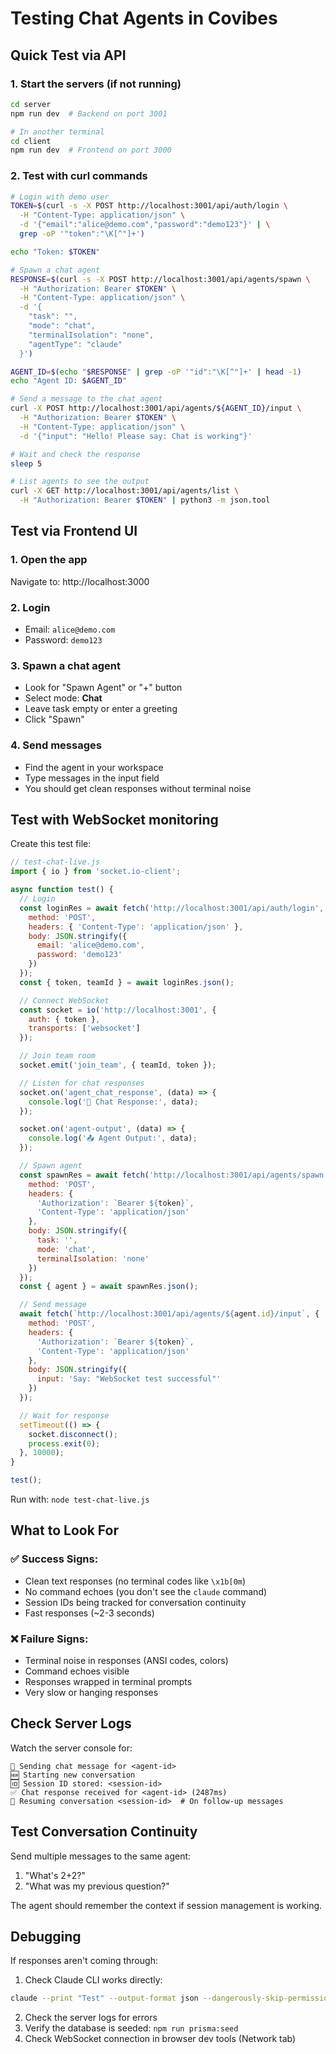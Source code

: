 # Testing Chat Agents in Covibes

## Quick Test via API

### 1. Start the servers (if not running)
```bash
cd server
npm run dev  # Backend on port 3001

# In another terminal
cd client
npm run dev  # Frontend on port 3000
```

### 2. Test with curl commands

```bash
# Login with demo user
TOKEN=$(curl -s -X POST http://localhost:3001/api/auth/login \
  -H "Content-Type: application/json" \
  -d '{"email":"alice@demo.com","password":"demo123"}' | \
  grep -oP '"token":"\K[^"]+')

echo "Token: $TOKEN"

# Spawn a chat agent
RESPONSE=$(curl -s -X POST http://localhost:3001/api/agents/spawn \
  -H "Authorization: Bearer $TOKEN" \
  -H "Content-Type: application/json" \
  -d '{
    "task": "",
    "mode": "chat",
    "terminalIsolation": "none",
    "agentType": "claude"
  }')

AGENT_ID=$(echo "$RESPONSE" | grep -oP '"id":"\K[^"]+' | head -1)
echo "Agent ID: $AGENT_ID"

# Send a message to the chat agent
curl -X POST http://localhost:3001/api/agents/${AGENT_ID}/input \
  -H "Authorization: Bearer $TOKEN" \
  -H "Content-Type: application/json" \
  -d '{"input": "Hello! Please say: Chat is working"}'

# Wait and check the response
sleep 5

# List agents to see the output
curl -X GET http://localhost:3001/api/agents/list \
  -H "Authorization: Bearer $TOKEN" | python3 -m json.tool
```

## Test via Frontend UI

### 1. Open the app
Navigate to: http://localhost:3000

### 2. Login
- Email: `alice@demo.com`
- Password: `demo123`

### 3. Spawn a chat agent
- Look for "Spawn Agent" or "+" button
- Select mode: **Chat**
- Leave task empty or enter a greeting
- Click "Spawn"

### 4. Send messages
- Find the agent in your workspace
- Type messages in the input field
- You should get clean responses without terminal noise

## Test with WebSocket monitoring

Create this test file:

```javascript
// test-chat-live.js
import { io } from 'socket.io-client';

async function test() {
  // Login
  const loginRes = await fetch('http://localhost:3001/api/auth/login', {
    method: 'POST',
    headers: { 'Content-Type': 'application/json' },
    body: JSON.stringify({
      email: 'alice@demo.com',
      password: 'demo123'
    })
  });
  const { token, teamId } = await loginRes.json();

  // Connect WebSocket
  const socket = io('http://localhost:3001', {
    auth: { token },
    transports: ['websocket']
  });

  // Join team room
  socket.emit('join_team', { teamId, token });

  // Listen for chat responses
  socket.on('agent_chat_response', (data) => {
    console.log('💬 Chat Response:', data);
  });

  socket.on('agent-output', (data) => {
    console.log('📤 Agent Output:', data);
  });

  // Spawn agent
  const spawnRes = await fetch('http://localhost:3001/api/agents/spawn', {
    method: 'POST',
    headers: {
      'Authorization': `Bearer ${token}`,
      'Content-Type': 'application/json'
    },
    body: JSON.stringify({
      task: '',
      mode: 'chat',
      terminalIsolation: 'none'
    })
  });
  const { agent } = await spawnRes.json();

  // Send message
  await fetch(`http://localhost:3001/api/agents/${agent.id}/input`, {
    method: 'POST',
    headers: {
      'Authorization': `Bearer ${token}`,
      'Content-Type': 'application/json'
    },
    body: JSON.stringify({
      input: 'Say: "WebSocket test successful"'
    })
  });

  // Wait for response
  setTimeout(() => {
    socket.disconnect();
    process.exit(0);
  }, 10000);
}

test();
```

Run with: `node test-chat-live.js`

## What to Look For

### ✅ Success Signs:
- Clean text responses (no terminal codes like `\x1b[0m`)
- No command echoes (you don't see the `claude` command)
- Session IDs being tracked for conversation continuity
- Fast responses (~2-3 seconds)

### ❌ Failure Signs:
- Terminal noise in responses (ANSI codes, colors)
- Command echoes visible
- Responses wrapped in terminal prompts
- Very slow or hanging responses

## Check Server Logs

Watch the server console for:
```
💬 Sending chat message for <agent-id>
🆕 Starting new conversation
🆔 Session ID stored: <session-id>
✅ Chat response received for <agent-id> (2487ms)
🔄 Resuming conversation <session-id>  # On follow-up messages
```

## Test Conversation Continuity

Send multiple messages to the same agent:
1. "What's 2+2?"
2. "What was my previous question?"

The agent should remember the context if session management is working.

## Debugging

If responses aren't coming through:

1. Check Claude CLI works directly:
```bash
claude --print "Test" --output-format json --dangerously-skip-permissions
```

2. Check the server logs for errors
3. Verify the database is seeded: `npm run prisma:seed`
4. Check WebSocket connection in browser dev tools (Network tab)